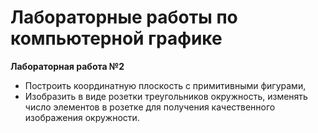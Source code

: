# Лабораторные работы по компьютерной графике

**Лабораторная работа №2**
- Построить координатную плоскость с примитивными фигурами,
- Изобразить в виде розетки треугольников окружность, изменять число элементов в розетке для получения качественного изображения окружности.
